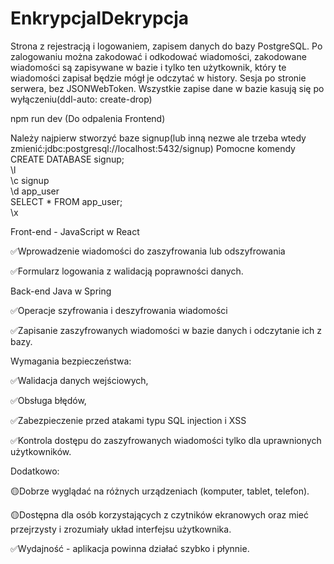 # EnkrypcjaIDekrypcja
Strona z rejestracją i logowaniem, zapisem danych do bazy PostgreSQL. Po zalogowaniu można zakodować i odkodować wiadomości, zakodowane wiadomości są zapisywane w bazie i tylko ten użytkownik, który te wiadomości zapisał będzie mógł je odczytać w history. Sesja po stronie serwera, bez JSONWebToken. Wszystkie zapise dane w bazie kasują się po wyłączeniu(ddl-auto: create-drop)

npm run dev     (Do odpalenia Frontend)

Należy najpierw stworzyć baze signup(lub inną nezwe ale trzeba wtedy zmienić:jdbc:postgresql://localhost:5432/signup)    Pomocne komendy
CREATE DATABASE signup;   
\l   
\c signup   
\d app_user   
SELECT * FROM app_user;   
\x   

Front-end - JavaScript w React

✅Wprowadzenie wiadomości do zaszyfrowania lub odszyfrowania

✅Formularz logowania z walidacją poprawności danych.

Back-end Java w Spring 

✅Operacje szyfrowania i deszyfrowania wiadomości

✅Zapisanie zaszyfrowanych wiadomości w bazie danych i odczytanie ich z bazy.

Wymagania bezpieczeństwa: 

✅Walidacja danych wejściowych, 

✅Obsługa błędów, 

✅Zabezpieczenie przed atakami typu SQL injection i XSS

✅Kontrola dostępu do zaszyfrowanych wiadomości tylko dla uprawnionych użytkowników.

Dodatkowo:

🟡Dobrze wyglądać na różnych urządzeniach (komputer, tablet, telefon).

🟡Dostępna dla osób korzystających z czytników ekranowych oraz mieć przejrzysty i zrozumiały układ interfejsu użytkownika.

✅Wydajność - aplikacja powinna działać szybko i płynnie.

